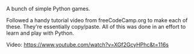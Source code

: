 A bunch of simple Python games. 

Followed a handy tutorial video from freeCodeCamp.org to make each of these. They're essentially copy/paste. All of this was done in an effort to learn and play with Python.

Video: https://www.youtube.com/watch?v=XGf2GcyHPhc&t=116s